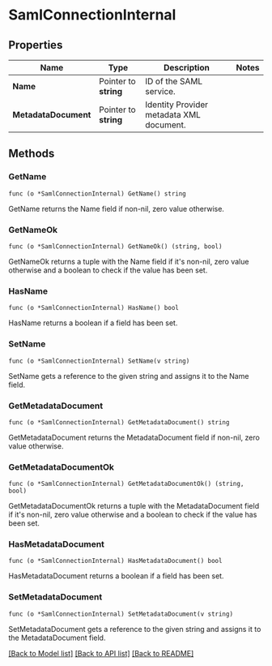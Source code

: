 # SamlConnectionInternal

## Properties

Name | Type | Description | Notes
------------ | ------------- | ------------- | -------------
**Name** | Pointer to **string** | ID of the SAML service. | 
**MetadataDocument** | Pointer to **string** | Identity Provider metadata XML document. | 

## Methods

### GetName

`func (o *SamlConnectionInternal) GetName() string`

GetName returns the Name field if non-nil, zero value otherwise.

### GetNameOk

`func (o *SamlConnectionInternal) GetNameOk() (string, bool)`

GetNameOk returns a tuple with the Name field if it's non-nil, zero value otherwise
and a boolean to check if the value has been set.

### HasName

`func (o *SamlConnectionInternal) HasName() bool`

HasName returns a boolean if a field has been set.

### SetName

`func (o *SamlConnectionInternal) SetName(v string)`

SetName gets a reference to the given string and assigns it to the Name field.

### GetMetadataDocument

`func (o *SamlConnectionInternal) GetMetadataDocument() string`

GetMetadataDocument returns the MetadataDocument field if non-nil, zero value otherwise.

### GetMetadataDocumentOk

`func (o *SamlConnectionInternal) GetMetadataDocumentOk() (string, bool)`

GetMetadataDocumentOk returns a tuple with the MetadataDocument field if it's non-nil, zero value otherwise
and a boolean to check if the value has been set.

### HasMetadataDocument

`func (o *SamlConnectionInternal) HasMetadataDocument() bool`

HasMetadataDocument returns a boolean if a field has been set.

### SetMetadataDocument

`func (o *SamlConnectionInternal) SetMetadataDocument(v string)`

SetMetadataDocument gets a reference to the given string and assigns it to the MetadataDocument field.


[[Back to Model list]](../README.md#documentation-for-models) [[Back to API list]](../README.md#documentation-for-api-endpoints) [[Back to README]](../README.md)


